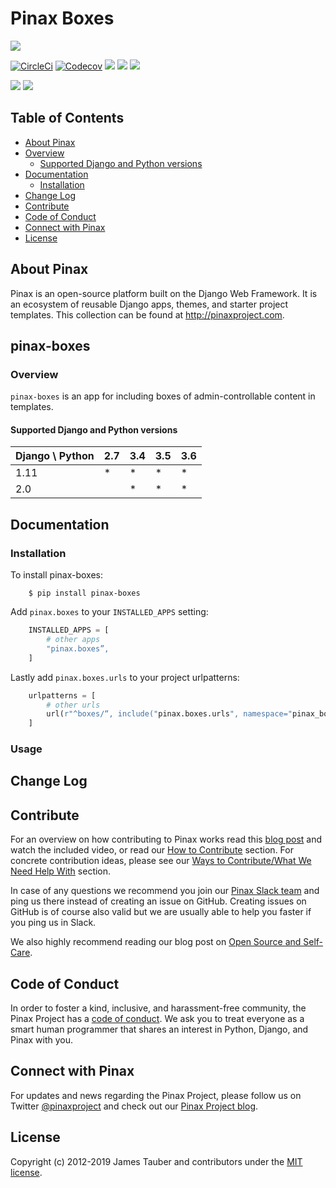 # Pinax Boxes

[![](https://img.shields.io/pypi/v/pinax-boxes.svg)](https://pypi.python.org/pypi/pinax-boxes/)

[![CircleCi](https://img.shields.io/circleci/project/github/pinax/pinax-boxes.svg)](https://circleci.com/gh/pinax/pinax-boxes)
[![Codecov](https://img.shields.io/codecov/c/github/pinax/pinax-boxes.svg)](https://codecov.io/gh/pinax/pinax-boxes)
[![](https://img.shields.io/github/contributors/pinax/pinax-boxes.svg)](https://github.com/pinax/pinax-boxes/graphs/contributors)
[![](https://img.shields.io/github/issues-pr/pinax/pinax-boxes.svg)](https://github.com/pinax/pinax-boxes/pulls)
[![](https://img.shields.io/github/issues-pr-closed/pinax/pinax-boxes.svg)](https://github.com/pinax/pinax-boxes/pulls?q=is%3Apr+is%3Aclosed)

[![](http://slack.pinaxproject.com/badge.svg)](http://slack.pinaxproject.com/)
[![](https://img.shields.io/badge/license-MIT-blue.svg)](https://opensource.org/licenses/MIT)


## Table of Contents

* [About Pinax](#about-pinax)
* [Overview](#overview)
  * [Supported Django and Python versions](#supported-django-and-python-versions)
* [Documentation](#documentation)
  * [Installation](#installation)
* [Change Log](#change-log)
* [Contribute](#contribute)
* [Code of Conduct](#code-of-conduct)
* [Connect with Pinax](#connect-with-pinax)
* [License](#license)


## About Pinax

Pinax is an open-source platform built on the Django Web Framework. It is an ecosystem of reusable
Django apps, themes, and starter project templates. This collection can be found at http://pinaxproject.com.


## pinax-boxes

### Overview

`pinax-boxes` is an app for including boxes of admin-controllable content in templates.

#### Supported Django and Python versions

Django \ Python | 2.7 | 3.4 | 3.5 | 3.6
--------------- | --- | --- | --- | ---
1.11 |  *  |  *  |  *  |  *  
2.0  |     |  *  |  *  |  *


## Documentation

### Installation

To install pinax-boxes:

```shell
    $ pip install pinax-boxes
```

Add `pinax.boxes` to your `INSTALLED_APPS` setting:

```python
    INSTALLED_APPS = [
        # other apps
        "pinax.boxes”,
    ]
```

Lastly add `pinax.boxes.urls` to your project urlpatterns:

```python
    urlpatterns = [
        # other urls
        url(r"^boxes/“, include("pinax.boxes.urls", namespace="pinax_boxes”)),
    ]
```

### Usage


## Change Log


## Contribute

For an overview on how contributing to Pinax works read this [blog post](http://blog.pinaxproject.com/2016/02/26/recap-february-pinax-hangout/)
and watch the included video, or read our [How to Contribute](http://pinaxproject.com/pinax/how_to_contribute/) section.
For concrete contribution ideas, please see our
[Ways to Contribute/What We Need Help With](http://pinaxproject.com/pinax/ways_to_contribute/) section.

In case of any questions we recommend you join our [Pinax Slack team](http://slack.pinaxproject.com)
and ping us there instead of creating an issue on GitHub. Creating issues on GitHub is of course
also valid but we are usually able to help you faster if you ping us in Slack.

We also highly recommend reading our blog post on [Open Source and Self-Care](http://blog.pinaxproject.com/2016/01/19/open-source-and-self-care/).


## Code of Conduct

In order to foster a kind, inclusive, and harassment-free community, the Pinax Project
has a [code of conduct](http://pinaxproject.com/pinax/code_of_conduct/).
We ask you to treat everyone as a smart human programmer that shares an interest in Python, Django, and Pinax with you.


## Connect with Pinax

For updates and news regarding the Pinax Project, please follow us on Twitter [@pinaxproject](https://twitter.com/pinaxproject)
and check out our [Pinax Project blog](http://blog.pinaxproject.com).


## License

Copyright (c) 2012-2019 James Tauber and contributors under the [MIT license](https://opensource.org/licenses/MIT).
